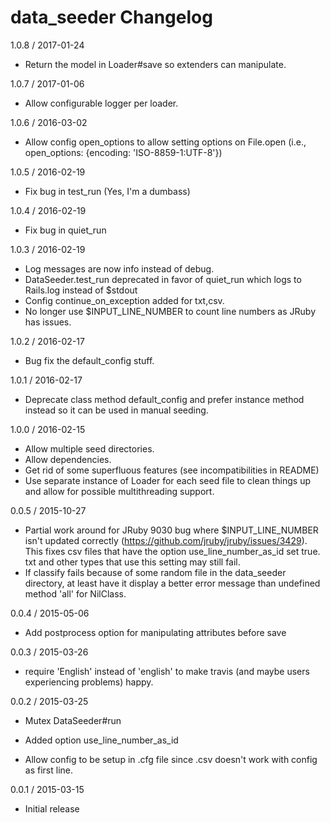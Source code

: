 data_seeder Changelog
=====================

1.0.8 / 2017-01-24
  - Return the model in Loader#save so extenders can manipulate.

1.0.7 / 2017-01-06
  - Allow configurable logger per loader.

1.0.6 / 2016-03-02
  - Allow config open_options to allow setting options on File.open (i.e., open_options: {encoding: 'ISO-8859-1:UTF-8'})

1.0.5 / 2016-02-19
  - Fix bug in test_run (Yes, I'm a dumbass)

1.0.4 / 2016-02-19
  - Fix bug in quiet_run

1.0.3 / 2016-02-19
  - Log messages are now info instead of debug.
  - DataSeeder.test_run deprecated in favor of quiet_run which logs to Rails.log instead of $stdout
  - Config continue_on_exception added for txt,csv.
  - No longer use $INPUT_LINE_NUMBER to count line numbers as JRuby has issues.

1.0.2 / 2016-02-17
  - Bug fix the default_config stuff.

1.0.1 / 2016-02-17
  - Deprecate class method default_config and prefer instance method instead
    so it can be used in manual seeding.

1.0.0 / 2016-02-15

  - Allow multiple seed directories.
  - Allow dependencies.
  - Get rid of some superfluous features (see incompatibilities in README)
  - Use separate instance of Loader for each seed file to clean things up and allow for
    possible multithreading support.

0.0.5 / 2015-10-27

  - Partial work around for JRuby 9030 bug where $INPUT_LINE_NUMBER isn't updated correctly
    (https://github.com/jruby/jruby/issues/3429).  This fixes csv files that have the option
    use_line_number_as_id set true.  txt and other types that use this setting may still fail.
  - If classify fails because of some random file in the data_seeder directory, at least have
    it display a better error message than undefined method 'all' for NilClass.

0.0.4 / 2015-05-06

  - Add postprocess option for manipulating attributes before save

0.0.3 / 2015-03-26

  - require 'English' instead of 'english' to make travis (and maybe users experiencing problems) happy.

0.0.2 / 2015-03-25

  - Mutex DataSeeder#run

  - Added option use_line_number_as_id

  - Allow config to be setup in .cfg file since .csv doesn't work with config as first line.


0.0.1 / 2015-03-15

  - Initial release
